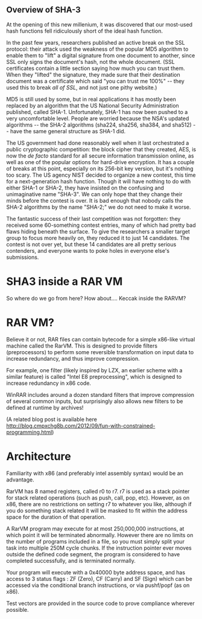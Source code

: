 ## Overview of SHA-3

At the opening of this new millenium, it was discovered that our most-used hash 
functions fell ridiculously short of the ideal hash function.

In the past few years, researchers published an active break on the SSL 
protocol: their attack used the weakness of the popular MD5 algorithm to enable 
them to "lift" a digital signature from one document to another, since SSL only 
signs the document's hash, not the whole document. (SSL certificates contain a 
little section saying how much you can trust them. When they "lifted" the 
signature, they made sure that their destination document was a certificate 
which said "you can trust me 100%" -- they used this to break *all of SSL*, and
not just one pithy website.)

MD5 is still used by some, but in real applications it has mostly been replaced
by an algorithm that the US National Security Administration published, called
SHA-1. Unfortunately, SHA-1 has now been pushed to a very uncomfortable level.
People are worried because the NSA's updated algorithms -- the SHA-2 algorithms 
(sha224, sha256, sha384, and sha512) -- have the same general structure as 
SHA-1 did. 

The US government had done reasonably well when it last orchestrated a public
cryptographic competition: the block cipher that they created, AES, is now the
<i>de facto</i> standard for all secure information transmission online, as well 
as one of the popular options for hard-drive encryption. It has a couple of 
breaks at this point, especially on its 256-bit key version, but it's nothing 
too scary. The US agency NIST decided to organize a new contest, this time for a 
next-generation hash function. Though it will have nothing to do with either 
SHA-1 or SHA-2, they have insisted on the confusing and unimaginative name 
"SHA-3". We can only hope that they change their minds before the contest is 
over. It is bad enough that nobody calls the SHA-2 algorithms by the name
"SHA-2;" we do not need to make it worse. 

The fantastic success of their last competition was not forgotten: they 
received some 60-something contest entries, many of which had pretty bad flaws 
hiding beneath the surface. To give the researchers a smaller target group to 
focus more heavily on, they reduced it to just 14 candidates. The contest is 
not over yet, but these 14 candidates are all pretty serious contenders, and
everyone wants to poke holes in everyone else's submissions.

# SHA3 inside a RAR VM 

So where do we go from here? How about.... Keccak inside the RARVM?


# RAR VM?
Believe it or not, RAR files can contain bytecode for a simple x86-like virtual machine called the RarVM. 
This is designed to provide filters (preprocessors) to perform some reversible transformation on input data 
to increase redundancy, and thus improve compression.

For example, one filter (likely inspired by LZX, an earlier scheme with a similar feature) is called "Intel E8 preprocessing",
which is designed to increase redundancy in x86 code.

WinRAR includes around a dozen standard filters that improve compression of several common inputs, but surprisingly also allows new filters to be defined at runtime by archives!

(A related blog post is available here http://blog.cmpxchg8b.com/2012/09/fun-with-constrained-programming.html)

Architecture
===============================================================================

Familiarity with x86 (and preferably intel assembly syntax) would be an advantage.

RarVM has 8 named registers, called r0 to r7. r7 is used as a stack pointer for
stack related operations (such as push, call, pop, etc). However, as on x86,
there are no restrictions on setting r7 to whatever you like, although if you
do something stack related it will be masked to fit within the address space
for the duration of that operation.

A RarVM program may execute for at most 250,000,000 instructions, at which
point it will be terminated abnormally. However there are no limits on the
number of programs included in a file, so you must simply split your task into
multiple 250M cycle chunks. If the instruction pointer ever moves
outside the defined code segment, the program is considered to have completed
successfully, and is terminated normally.

Your program will execute with a 0x40000 byte address space, and has access to
3 status flags : ZF (Zero), CF (Carry) and SF (Sign) which can be accessed via
the conditional branch instructions, or via pushf/popf (as on x86).


Test vectors are provided in the source code to prove compliance wherever 
possible.

[keccak]: http://keccak.noekeon.org/ "Keccak Homepage"

